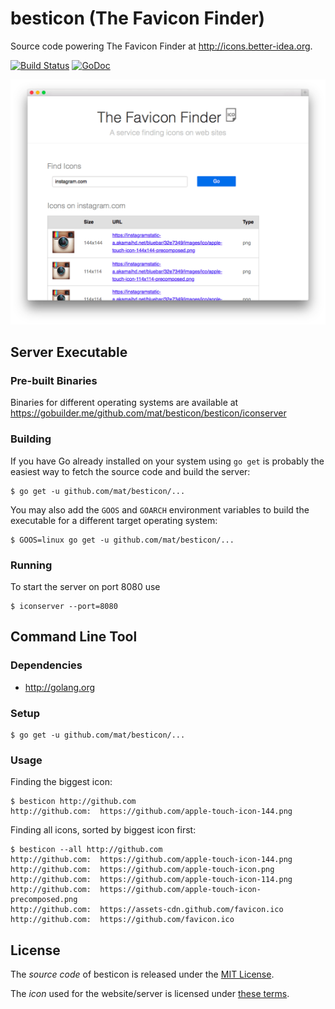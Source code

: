# besticon (The Favicon Finder)

Source code powering The Favicon Finder at <http://icons.better-idea.org>.

[![Build Status](https://travis-ci.org/mat/besticon.svg?branch=master)](https://travis-ci.org/mat/besticon)
[![GoDoc](https://godoc.org/github.com/mat/besticon/besticon?status.svg)](http://godoc.org/github.com/mat/besticon/besticon)

[![Screenshot of The Favicon Finder](the-icon-finder.png)](http://icons.better-idea.org)


## Server Executable

### Pre-built Binaries

Binaries for different operating systems are available at <https://gobuilder.me/github.com/mat/besticon/besticon/iconserver>

### Building

If you have Go already installed on your system using `go get` is probably the easiest way to fetch the source code and build the server:

	$ go get -u github.com/mat/besticon/...

You may also add the `GOOS` and `GOARCH` environment variables to build the executable for a different target operating system:

	$ GOOS=linux go get -u github.com/mat/besticon/...

### Running

To start the server on port 8080 use

	$ iconserver --port=8080



## Command Line Tool

### Dependencies

 - <http://golang.org>

### Setup

    $ go get -u github.com/mat/besticon/...

### Usage

Finding the biggest icon:

	$ besticon http://github.com
	http://github.com:  https://github.com/apple-touch-icon-144.png

Finding all icons, sorted by biggest icon first:

	$ besticon --all http://github.com
	http://github.com:  https://github.com/apple-touch-icon-144.png
	http://github.com:  https://github.com/apple-touch-icon.png
	http://github.com:  https://github.com/apple-touch-icon-114.png
	http://github.com:  https://github.com/apple-touch-icon-precomposed.png
	http://github.com:  https://assets-cdn.github.com/favicon.ico
	http://github.com:  https://github.com/favicon.ico

## License

The *source code* of besticon is released under the [MIT License](http://www.opensource.org/licenses/MIT).

The *icon* used for the website/server is licensed under [these terms](http://sixrevisions.com/freebies/icons/free-icons-1000/).
